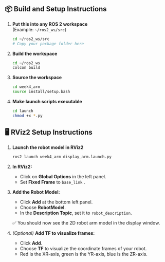 ## 📦 Build and Setup Instructions

1. **Put this into any ROS 2 workspace**  
   (Example: `~/ros2_ws/src`)

   ```bash
   cd ~/ros2_ws/src
   # Copy your package folder here
   ```

2. **Build the workspace**

   ```bash
   cd ~/ros2_ws
   colcon build
   ```

3. **Source the workspace**

   ```bash
   cd week4_arm
   source install/setup.bash
   ```

4. **Make launch scripts executable**

   ```bash
   cd launch
   chmod +x *.py
   ```


## 🖥️ RViz2 Setup Instructions

1. **Launch the robot model in RViz2**

   ```bash
   ros2 launch week4_arm display_arm.launch.py
   ```

2. **In RViz2:**
   - Click on **Global Options** in the left panel.
   - Set **Fixed Frame** to `base_link` .

3. **Add the Robot Model:**
   - Click **Add** at the bottom left panel.
   - Choose **RobotModel**.
   - In the **Description Topic**, set it to `robot_description`.

   ✅ You should now see the 2D robot arm model in the display window.

4. *(Optional)* **Add TF to visualize frames:**
   - Click **Add**.
   - Choose **TF** to visualize the coordinate frames of your robot.
   - Red is the XR-axis, green is the YR-axis, blue is the ZR-axis. 
